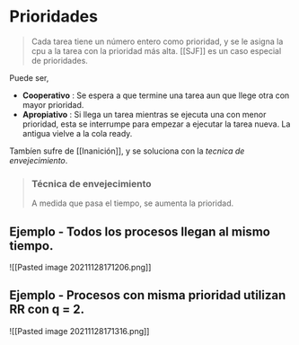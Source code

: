 # Prioridades

> Cada tarea tiene un número entero como prioridad, y se le asigna la cpu a la tarea con la prioridad más alta. [[SJF]] es un caso especial de prioridades.

Puede ser,
- **Cooperativo** : Se espera a que termine una tarea aun que llege otra con mayor prioridad.
- **Apropiativo** : Si llega un tarea mientras se ejecuta una con menor prioridad, esta se interrumpe para empezar a ejecutar la tarea nueva. La antigua vielve a la cola ready.

Tambíen sufre de [[Inanición]], y se soluciona con la  _tecnica de envejecimiento_. 
> ### Técnica de envejecimiento
> A medida que pasa el tiempo, se aumenta la prioridad.

## Ejemplo - Todos los procesos llegan al mismo tiempo.

![[Pasted image 20211128171206.png]]

## Ejemplo - Procesos con misma prioridad utilizan RR con q = 2.

![[Pasted image 20211128171316.png]]